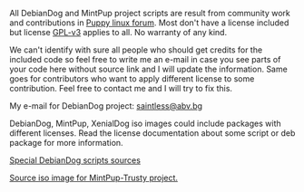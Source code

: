All DebianDog and MintPup project scripts are result from community work and contributions in [Puppy linux forum](http://murga-linux.com/puppy). Most don't have a license included but license [GPL-v3](https://github.com/DebianDog/Wheezy/blob/master/LICENSE) applies to all. No warranty of any kind.

We can't identify with sure all people who should get credits for the included code so feel free to write me an e-mail in case you see parts of your code here without source link and I will update the information. Same goes for contributors who want to apply different license to some contribution. Feel free to contact me and I will try to fix this.

My e-mail for DebianDog project:
saintless@abv.bg

DebianDog, MintPup, XenialDog iso images could include packages with different licenses. Read the license documentation about some script or deb package for more information.

[Special DebianDog scripts sources](https://github.com/DebianDog/Wheezy/releases/download/v0.1/debdog-utilities-source.tar.gz)

[Source iso image for MintPup-Trusty project.](https://www.linuxmint.com/edition.php?id=181)
